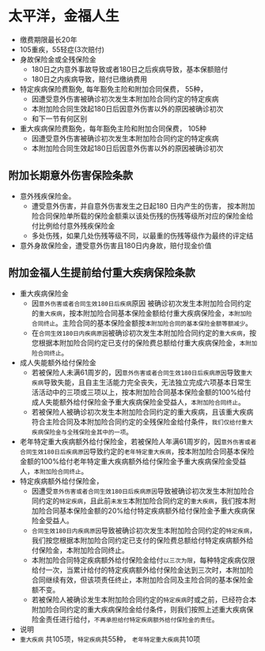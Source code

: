 # 太平洋，金福人生
- 缴费期限最长20年
- 105重疾，55轻症(3次赔付)
- 身故保险金或全残保险金
  - 180日之内意外事故导致或者180日之后疾病导致，基本保额赔付
  - 180日之内疾病导致，赔付已缴纳费用
- 特定疾病保险费豁免, 每年豁免主险和附加合同保费， 55种， 
  -  因遭受意外伤害被确诊初次发生本附加险合同约定的特定疾病
  -  本附加险合同生效起180日后因意外伤害以外的原因被确诊初次
  -  和下一节有何区别
- 重大疾病保险费豁免，每年豁免主险和附加合同保费， 105种
  -  因遭受意外伤害被确诊初次发生本附加险合同约定的特定疾病
  -  本附加险合同生效起180日后因意外伤害以外的原因被确诊初次

## 附加长期意外伤害保险条款
- 意外残疾保险金。
  - 遭受意外伤害，并自意外伤害发生之日起180 日内产生的伤害， 按本附加险合同保险单所载的保险金额乘以该处伤残的伤残等级所对应的保险金给付比例给付意外残疾保险金
  - 多处伤残，如果几处伤残等级不同，以最重的伤残等级作为最终的评定结
- 意外身故保险金，遭受意外伤害且180日内身故，赔付现金价值
## 附加金福人生提前给付重大疾病保险条款
- 重大疾病保险金
  - 因`意外伤害或者合同生效180日后疾病`原因 被确诊初次发生本附加险合同约定的`重大疾病`，按本附加险合同基本保险金额给付重大疾病保险金，`本附加险合同终止`。主险合同的基本保险金额按`本附加险合同的基本保险金额等额减少`。
  - 在`合同生效180日内疾病原因`被确诊初次发生本附加险合同约定的`重大疾病`，按您根据本附加险合同约定已支付的保险费总额给付重大疾病保险金，`本附加险合同终止`。
- 成人失能额外给付保险金
  - 若被保险人未满61周岁的，因`意外伤害或者合同生效180日后疾病原因`导致`重大疾病`导致失能，且自主生活能力完全丧失，无法独立完成六项基本日常生活活动中的三项或三项以上，按本附加险合同基本保险金额的100%给付成人失能额外给付保险金予重大疾病保险金受益人，`本附加险合同终止`。
  - 若被保险人被确诊初次发生本附加险合同约定的重大疾病，且该重大疾病符合主险合同及本附加险合同约定的全残保险金给付条件，`我们仅给付重大疾病保险金与全残保险金其中的一项`。
- 老年特定重大疾病额外给付保险金，若被保险人年满61周岁的，因`意外伤害或者合同生效180日后疾病原因`导致约定的`老年特定重大疾病`，按本附加险合同基本保险金额的100%给付老年特定重大疾病额外给付保险金予重大疾病保险金受益人，`本附加险合同终止`。
- 特定疾病额外给付保险金，
  - 因遭受`意外伤害或者合同生效180日后疾病原因`导致被确诊初次发生本附加险合同约定的`特定疾病`，且此前`未发生`本附加险合同约定的`重大疾病`，我们按本附加险合同基本保险金额的20%给付特定疾病额外给付保险金予重大疾病保险金受益人。
  - `合同生效180日内疾病原因`导致被确诊初次发生本附加险合同约定的`特定疾病`，我们按您根据本附加险合同约定已支付的保险费总额给付特定疾病额外给付保险金，本附加险合同终止。
  - 本附加险合同特定疾病额外给付保险金给付`以三次为限`，每种特定疾病仅限给付一次，当累计给付的特定疾病额外给付保险金达到三次时，本附加险合同继续有效，但该项责任终止，本附加险合同及主险合同的基本保险金额不变。
  - 若被保险人被确诊发生本附加险合同约定的`特定疾病`时或之前，已经符合本附加险合同约定的重大疾病保险金给付条件，则我们按照上述重大疾病保险金责任进行给付，`不再承担给付特定疾病额外给付保险金的责任`。
- 说明
 - `重大疾病` 共105项，`特定疾病`共55种， `老年特定重大疾病`共10项